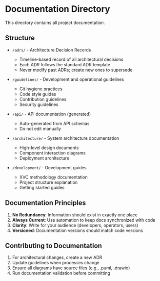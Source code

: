 # Documentation Directory

This directory contains all project documentation.

## Structure

- `/adrs/` - Architecture Decision Records
  - Timeline-based record of all architectural decisions
  - Each ADR follows the standard ADR template
  - Never modify past ADRs; create new ones to supersede
  
- `/guidelines/` - Development and operational guidelines
  - Git hygiene practices
  - Code style guides
  - Contribution guidelines
  - Security guidelines
  
- `/api/` - API documentation (generated)
  - Auto-generated from API schemas
  - Do not edit manually
  
- `/architecture/` - System architecture documentation
  - High-level design documents
  - Component interaction diagrams
  - Deployment architecture

- `/development/` - Development guides
  - XVC methodology documentation
  - Project structure explanation
  - Getting started guides

## Documentation Principles

1. **No Redundancy**: Information should exist in exactly one place
2. **Always Current**: Use automation to keep docs synchronized with code
3. **Clarity**: Write for your audience (developers, operators, users)
4. **Versioned**: Documentation versions should match code versions

## Contributing to Documentation

1. For architectural changes, create a new ADR
2. Update guidelines when processes change
3. Ensure all diagrams have source files (e.g., .puml, .drawio)
4. Run documentation validation before committing